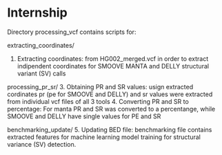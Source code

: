 # Internship

Directory processing_vcf contains scripts for:

extracting_coordinates/
1. Extracting coordinates: from HG002_merged.vcf in order to extract indipendent coordinates for SMOOVE MANTA and DELLY structural variant (SV) calls
   
processing_pr_sr/
3. Obtaining PR and SR values: usign extracted cordinates pr (pe for SMOOVE and DELLY) and sr values were extracted from individual vcf files of all 3 tools
4. Converting PR and SR to percentage: For manta PR and SR was converted to a percentange, while SMOOVE and DELLY have single values for PE and SR

benchmarking_update/
5. Updating BED file: benchmarking file contains extracted features for machine learning model training for structural variance (SV) detection.
